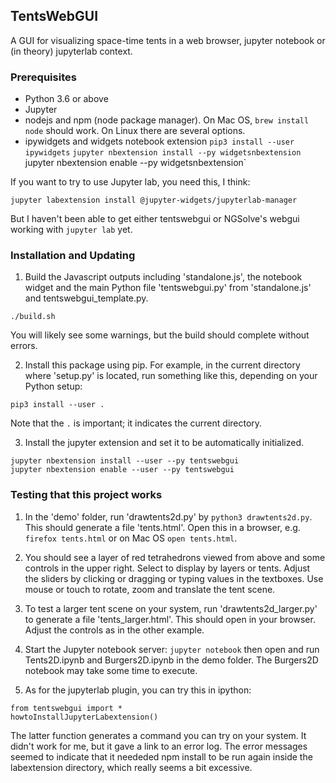 ##  TentsWebGUI

A GUI for visualizing space-time tents in a web browser, jupyter notebook or (in theory) jupyterlab context.

### Prerequisites

* Python 3.6 or above
* Jupyter
* nodejs and npm (node package manager).  On Mac OS, `brew install node` should work. On Linux there are several options.
* ipywidgets and widgets notebook extension
`pip3 install --user ipywidgets`
`jupyter nbextension install --py widgetsnbextension`
jupyter nbextension enable --py widgetsnbextension`

If you want to try to use Jupyter lab, you need this, I think:

`jupyter labextension install @jupyter-widgets/jupyterlab-manager`

But I haven't been able to get either tentswebgui or NGSolve's webgui working with `jupyter lab` yet.

### Installation and Updating

1. Build the Javascript outputs including 'standalone.js', the notebook widget and the main Python file 'tentswebgui.py' from 'standalone.js' and tentswebgui_template.py.

`./build.sh`

You will likely see some warnings, but the build should complete without errors.

2. Install this package using pip.  For example, in the current directory where 'setup.py' is located, run something like this, depending on your Python setup:

`pip3 install --user .`

Note that the `.` is important; it indicates the current directory.

3. Install the jupyter extension and set it to be automatically initialized.

```
jupyter nbextension install --user --py tentswebgui
jupyter nbextension enable --user --py tentswebgui
```

### Testing that this project works

1. In the 'demo' folder, run 'drawtents2d.py' by `python3 drawtents2d.py`.  This should generate a file 'tents.html'.  Open this in a browser, e.g. `firefox tents.html` or on Mac OS `open tents.html`.

2. You should see a layer of red tetrahedrons viewed from above and some controls in the upper right.  Select to display by layers or tents.  Adjust the sliders by clicking or dragging or typing values in the textboxes.  Use mouse or touch to rotate, zoom and translate the tent scene.

3. To test a larger tent scene on your system, run 'drawtents2d_larger.py' to generate a file 'tents_larger.html'.   This should open in your browser.  Adjust the controls as in the other example.

4. Start the Jupyter notebook server: `jupyter notebook` then open and run Tents2D.ipynb and Burgers2D.ipynb in the demo folder.  The Burgers2D notebook may take some time to execute.

5. As for the jupyterlab plugin, you can try this in ipython:
``` 
from tentswebgui import *
howtoInstallJupyterLabextension()
```
The latter function generates a command you can try on your system.  It didn't work for me, but it gave a link to an error log.   The error messages seemed to indicate that it neededed npm install to be run again inside the labextension directory, which really seems a bit excessive.
